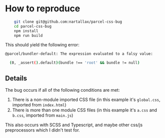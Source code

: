# How to reproduce

```bash
	git clone git@github.com:nartallax/parcel-css-bug
	cd parcel-css-bug
	npm install
	npm run build
```

This should yield the following error:

```bash
@parcel/bundler-default: The expression evaluated to a falsy value:

  (0, _assert().default)(bundle !== 'root' && bundle != null)
```

## Details

The bug occurs if all of the following conditions are met:

1. There is a non-module imported CSS file (in this example it's `global.css`, imported from `index.html`)
2. There is more than one module CSS files (in this example it's `a.css` and `b.css`, imported from `main.js`)

This also occurs with SCSS and Typescript, and maybe other css/js preprocessors which I didn't test for.  

